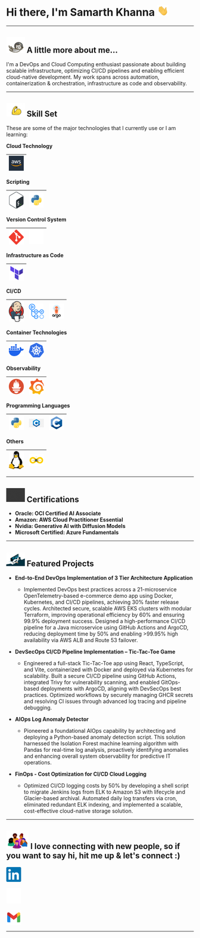 # Hi there, I'm Samarth Khanna <img  src="https://github.com/samarthkhanna2741/samarthkhanna2741/blob/main/assets/01.gif" width="30px">

---

## <img src="https://github.com/samarthkhanna2741/samarthkhanna2741/blob/main/assets/02.webp" width="50"> A little more about me...
I'm a DevOps and Cloud Computing enthusiast passionate about building scalable infrastructure, optimizing CI/CD pipelines and enabling efficient cloud-native development. My work spans across automation, containerization & orchestration, infrastructure as code and observability.

---

## <img src="https://github.com/samarthkhanna2741/samarthkhanna2741/blob/main/assets/skills 1.gif" width="50"> Skill Set
<!-- ## <img src="https://github.com/samarthkhanna2741/samarthkhanna2741/blob/main/assets/skills 2.gif" width="50"> Skill Set -->

These are some of the major technologies that I currently use or I am learning:

**Cloud Technology**

<img title="AWS" alt="AWS" width="40px" src="https://github.com/samarthkhanna2741/samarthkhanna2741/blob/main/assets/aws.png">|
|--|

**Scripting**

<img title="Shell Scripting" alt="Shell Scripting" width="40px" src="https://github.com/samarthkhanna2741/samarthkhanna2741/blob/main/assets/shell scripting.png">|<img title="Python" alt="Python" width="40px" src="https://github.com/samarthkhanna2741/samarthkhanna2741/blob/main/assets/python scripting.png">
|--|--|

**Version Control System**

|<img title="Git" alt="Git" width="40px" src="https://github.com/samarthkhanna2741/samarthkhanna2741/blob/main/assets/git.png">|<img title="GitHub" alt="GitHub" width="40px" src="https://github.com/samarthkhanna2741/samarthkhanna2741/blob/main/assets/github.png">
|--|--|

**Infrastructure as Code**

<img title="Terraform" alt="Terraform" width="40px" src="https://github.com/samarthkhanna2741/samarthkhanna2741/blob/main/assets/terraform.png">|
|--|

**CI/CD**

<img title="Jenkins" alt="Jenkins" width="40px" src="https://github.com/samarthkhanna2741/samarthkhanna2741/blob/main/assets/jenkins.png" />|<img title="GitHub Actions" alt="GitHub Actions" width="40px" src="https://github.com/samarthkhanna2741/samarthkhanna2741/blob/main/assets/github actions.png">|<img title="ArgoCD" alt="ArgoCD" width="40px" src="https://github.com/samarthkhanna2741/samarthkhanna2741/blob/main/assets/argo cd.png">|
|--|--|--|

**Container Technologies**

|<img title="Docker" alt="Docker" width="40px" src="https://github.com/samarthkhanna2741/samarthkhanna2741/blob/main/assets/docker.png">|<img title="Kubernetes" alt="Kubernetes" width="40px" src="https://github.com/samarthkhanna2741/samarthkhanna2741/blob/main/assets/kubernetes.png">
|--|--|

**Observability**

|<img title="Prometheus" alt="Prometheus" width="40px" src="https://github.com/samarthkhanna2741/samarthkhanna2741/blob/main/assets/prometheus.png">|<img title="Grafana" alt="Grafana" width="40px" src="https://github.com/samarthkhanna2741/samarthkhanna2741/blob/main/assets/grafana.png">
|--|--|

**Programming Languages**

<img title="Python" alt="Python" width="40px" src="https://github.com/samarthkhanna2741/samarthkhanna2741/blob/main/assets/python.png" />|<img title="C++" alt="C++" width="40px" src="https://github.com/samarthkhanna2741/samarthkhanna2741/blob/main/assets/c++.png">|<img title="C" alt="C" width="40px" src="https://github.com/samarthkhanna2741/samarthkhanna2741/blob/main/assets/c.png">|
|--|--|--|

**Others**

|<img title="Linux" alt="Linux" width="40px" src="https://github.com/samarthkhanna2741/samarthkhanna2741/blob/main/assets/linux.png">|<img title="AI Assisted DevOps" alt="AI Assisted DevOps" width="40px" src="https://github.com/samarthkhanna2741/samarthkhanna2741/blob/main/assets/ai assisted devops.png">
|--|--|

---

## <img src="https://github.com/samarthkhanna2741/samarthkhanna2741/blob/main/assets/certifications.gif" width="50"> Certifications

- **Oracle: OCI Certified AI Associate**
- **Amazon: AWS Cloud Practitioner Essential**
- **Nvidia: Generative AI with Diffusion Models**
- **Microsoft Certified: Azure Fundamentals**

---

## <img src="https://github.com/samarthkhanna2741/samarthkhanna2741/blob/main/assets/projects.gif" width="50"> Featured Projects

- **End-to-End DevOps Implementation of 3 Tier Architecture Application**
  - Implemented DevOps best practices across a 21-microservice OpenTelemetry-based e-commerce demo app using Docker, Kubernetes, and CI/CD pipelines, achieving 30% faster release cycles. Architected secure, scalable AWS EKS clusters with modular Terraform, improving operational efficiency by 60% and ensuring 99.9% deployment success. Designed a high-performance CI/CD pipeline for a Java microservice using GitHub Actions and ArgoCD, reducing deployment time by 50% and enabling >99.95% high availability via AWS ALB and Route 53 failover.


- **DevSecOps CI/CD Pipeline Implementation – Tic-Tac-Toe Game**
  - Engineered a full-stack Tic-Tac-Toe app using React, TypeScript, and Vite, containerized with Docker and deployed via Kubernetes for scalability. Built a secure CI/CD pipeline using GitHub Actions, integrated Trivy for vulnerability scanning, and enabled GitOps-based deployments with ArgoCD, aligning with DevSecOps best practices. Optimized workflows by securely managing GHCR secrets and resolving CI issues through advanced log tracing and pipeline debugging.


- **AIOps Log Anomaly Detector**
  - Pioneered a foundational AIOps capability by architecting and deploying a Python-based anomaly detection script. This solution harnessed the Isolation Forest machine learning algorithm with Pandas for real-time log analysis, proactively identifying anomalies and enhancing overall system observability for predictive IT operations.

- **FinOps - Cost Optimization for CI/CD Cloud Logging**
  - Optimized CI/CD logging costs by 50% by developing a shell script to migrate Jenkins logs from ELK to Amazon S3 with lifecycle and Glacier-based archival. Automated daily log transfers via cron, eliminated redundant ELK indexing, and implemented a scalable, cost-effective cloud-native storage solution.

---

## <img src="https://github.com/samarthkhanna2741/samarthkhanna2741/blob/main/assets/24.webp" width="60"> I love connecting with new people, so if you want to say hi, hit me up & let's connect :)

<a href="https://www.linkedin.com/in/samarthkhanna2741/"> <img title="LinkedIN" alt="LinkedIN" src="https://github.com/samarthkhanna2741/samarthkhanna2741/blob/main/assets/linkedin.png" width="40"></a>

<a href="https://x.com/samarth2741"> <img title="X" alt="LinkedIN" src="https://github.com/samarthkhanna2741/samarthkhanna2741/blob/main/assets/logo-white.png" width="40"></a>

<a href="samarthkhanna2741@gmail.com"> <img title="Email" alt="Email" src="https://github.com/samarthkhanna2741/samarthkhanna2741/blob/main/assets/gmail.png" width="40"></a>

---
